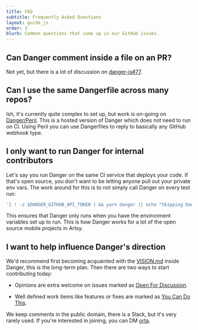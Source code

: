 ```yaml
---
title: FAQ
subtitle: Frequently Asked Questions
layout: guide_js
order: 3
blurb: Common questions that come up in our GitHub issues.
---
```


## Can Danger comment inside a file on an PR?

Not yet, but there is a lot of discussion on [danger-js#77][77].

## Can I use the same Dangerfile across many repos?

Ish, it's currently quite complex to set up, but work is on-going on [Danger/Peril][peril]. This is a hosted version of Danger which does not need to run on CI. Using Peril you can use Dangerfiles to reply to basically any GitHub webhook type.

## I only want to run Danger for internal contributors

Let's say you run Danger on the same CI service that deploys your code. If that's open source, you don't want to be letting anyone pull out your private env vars. The work around for this is to not simply call Danger on every test run:

```sh
'[ ! -z $DANGER_GITHUB_API_TOKEN ] && yarn danger || echo "Skipping Danger for External Contributor"'
```

This ensures that Danger only runs when you have the environment variables set up to run. This is how Danger works for a lot of the open source mobile projects in Artsy.

## I want to help influence Danger's direction

We'd recommend first becoming acquainted with the [VISION.md][] inside Danger, this is the long-term plan. Then there are two ways to start contributing today:

-   Opinions are extra welcome on issues marked as [Open For Discussion][open].

-   Well defined work items like features or fixes are marked as [You Can Do This][you-can-do-this].

We keep comments in the public domain, there is a Slack, but it's very rarely used. If you're interested in joining, you can DM [orta][].

[77]: https://github.com/danger/danger-js/issues/77

[vision.md]: https://github.com/danger/danger-js/blob/master/VISION.md

[open]: https://github.com/danger/danger-js/issues?q=is%3Aissue+is%3Aopen+label%3A%22Open+for+Discussion%22

[you-can-do-this]: https://github.com/danger/danger-js/issues?q=is%3Aissue+is%3Aopen+label%3A%22You+Can+Do+This%22

[orta]: https://twitter.com/orta/

[peril]: https://github.com/danger/peril
